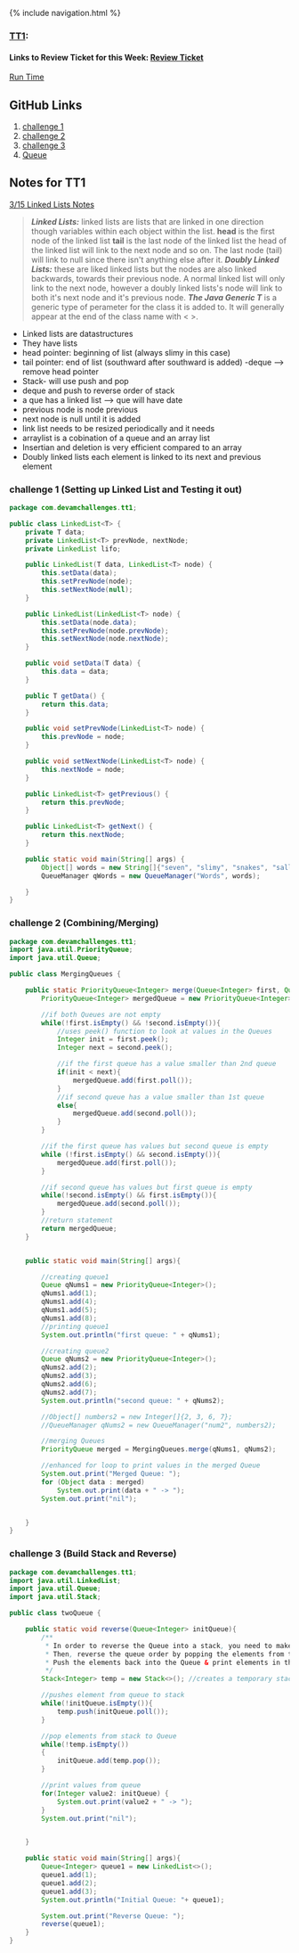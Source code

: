 {% include navigation.html %}
### [TT1](https://github.com/devamshri/Tri_3_Devam_Challenges/issues/1):
#### Links to Review Ticket for this Week: [Review Ticket](https://github.com/devamshri/Tri_3_Devam_Challenges/issues/1)

[Run Time](https://replit.com/@D3vIs4G0d/Tri3DevamChallenges#src/com/devamchallenges/tt1)

## GitHub Links
1. [challenge 1](https://github.com/devamshri/Tri-3-Devam-Challenges/blob/main/src/com/devamchallenges/tt1/LinkedList.java)
2. [challenge 2](https://github.com/devamshri/Tri-3-Devam-Challenges/blob/main/src/com/devamchallenges/tt1/MergingQueues.java)
3. [challenge 3](https://github.com/devamshri/Tri-3-Devam-Challenges/blob/main/src/com/devamchallenges/tt1/twoQueue.java)
4. [Queue](https://github.com/devamshri/Tri-3-Devam-Challenges/blob/main/src/com/devamchallenges/tt1/Queue.java)

## Notes for TT1
[3/15 Linked Lists Notes](https://github.com/nighthawkcoders/nighthawk_csa/wiki/Tri-3:-Tech-Talk-1:-Linked-Lists-Part-2)
> **_Linked Lists:_**  linked lists are lists that are linked in one direction though variables within each object within the list.
**head** is the first node of the linked list
**tail** is the last node of the linked list
the head of the linked list will link to the next node and so on. The last node (tail) will link to null since there isn't anything else after it.
> **_Doubly Linked Lists:_** these are liked linked lists but the nodes are also linked backwards, towards their previous node.
A normal linked list will only link to the next node, however a doubly linked lists's node will link to both it's next node and it's previous node.
> **_The Java Generic T_** is a generic type of perameter for the class it is added to. It will generally appear at the end of the class name with < >.
- Linked lists are datastructures
- They have lists
- head pointer: beginning of list (always slimy in this case)
- tail pointer: end of list (southward after southward is added)
-deque --> remove head pointer
- Stack- will use push and pop
- deque and push to reverse order of stack
- a que has a linked list --> que will have date
- previous node is node previous
- next node is null until it is added
- link list needs to be resized periodically and it needs
- arraylist is a cobination of a queue and an array list
- Insertian and deletion is very efficient compared to an array
- Doubly linked lists each element is linked to its next and previous element

### challenge 1 (Setting up Linked List and Testing it out)
```java
package com.devamchallenges.tt1;

public class LinkedList<T> {
    private T data;
    private LinkedList<T> prevNode, nextNode;
    private LinkedList lifo;

    public LinkedList(T data, LinkedList<T> node) {
        this.setData(data);
        this.setPrevNode(node);
        this.setNextNode(null);
    }

    public LinkedList(LinkedList<T> node) {
        this.setData(node.data);
        this.setPrevNode(node.prevNode);
        this.setNextNode(node.nextNode);
    }

    public void setData(T data) {
        this.data = data;
    }

    public T getData() {
        return this.data;
    }

    public void setPrevNode(LinkedList<T> node) {
        this.prevNode = node;
    }

    public void setNextNode(LinkedList<T> node) {
        this.nextNode = node;
    }

    public LinkedList<T> getPrevious() {
        return this.prevNode;
    }

    public LinkedList<T> getNext() {
        return this.nextNode;
    }

    public static void main(String[] args) {
        Object[] words = new String[]{"seven", "slimy", "snakes", "sallying", "slowly", "slithered", "southward"};
        QueueManager qWords = new QueueManager("Words", words);

    }
}

```
### challenge 2 (Combining/Merging)
```java
package com.devamchallenges.tt1;
import java.util.PriorityQueue;
import java.util.Queue;

public class MergingQueues {

    public static PriorityQueue<Integer> merge(Queue<Integer> first, Queue<Integer> second){
        PriorityQueue<Integer> mergedQueue = new PriorityQueue<Integer>();

        //if both Queues are not empty
        while(!first.isEmpty() && !second.isEmpty()){
            //uses peek() function to look at values in the Queues
            Integer init = first.peek();
            Integer next = second.peek();

            //if the first queue has a value smaller than 2nd queue
            if(init < next){
                mergedQueue.add(first.poll());
            }
            //if second queue has a value smaller than 1st queue
            else{
                mergedQueue.add(second.poll());
            }
        }

        //if the first queue has values but second queue is empty
        while (!first.isEmpty() && second.isEmpty()){
            mergedQueue.add(first.poll());
        }

        //if second queue has values but first queue is empty
        while(!second.isEmpty() && first.isEmpty()){
            mergedQueue.add(second.poll());
        }
        //return statement
        return mergedQueue;
    }


    public static void main(String[] args){

        //creating queue1
        Queue qNums1 = new PriorityQueue<Integer>();
        qNums1.add(1);
        qNums1.add(4);
        qNums1.add(5);
        qNums1.add(8);
        //printing queue1
        System.out.println("first queue: " + qNums1);

        //creating queue2
        Queue qNums2 = new PriorityQueue<Integer>();
        qNums2.add(2);
        qNums2.add(3);
        qNums2.add(6);
        qNums2.add(7);
        System.out.println("second queue: " + qNums2);

        //Object[] numbers2 = new Integer[]{2, 3, 6, 7};
        //QueueManager qNums2 = new QueueManager("num2", numbers2);

        //merging Queues
        PriorityQueue merged = MergingQueues.merge(qNums1, qNums2);

        //enhanced for loop to print values in the merged Queue
        System.out.print("Merged Queue: ");
        for (Object data : merged)
            System.out.print(data + " -> ");
        System.out.print("nil");


    }
}
```



### challenge 3 (Build Stack and Reverse)
```java
package com.devamchallenges.tt1;
import java.util.LinkedList;
import java.util.Queue;
import java.util.Stack;

public class twoQueue {

    public static void reverse(Queue<Integer> initQueue){
        /**
         * In order to reverse the Queue into a stack, you need to make a temporary/empty stack
         * Then, reverse the queue order by popping the elements from the stack and put the elements into the queue into the stack
         * Push the elements back into the Queue & print elements in the queue
         */
        Stack<Integer> temp = new Stack<>(); //creates a temporary stack

        //pushes element from queue to stack
        while(!initQueue.isEmpty()){
            temp.push(initQueue.poll());
        }

        //pop elements from stack to Queue
        while(!temp.isEmpty())
        {
            initQueue.add(temp.pop());
        }

        //print values from queue
        for(Integer value2: initQueue) {
            System.out.print(value2 + " -> ");
        }
        System.out.print("nil");


    }

    public static void main(String[] args){
        Queue<Integer> queue1 = new LinkedList<>();
        queue1.add(1);
        queue1.add(2);
        queue1.add(3);
        System.out.println("Initial Queue: "+ queue1);

        System.out.print("Reverse Queue: ");
        reverse(queue1);
    }
}

```
